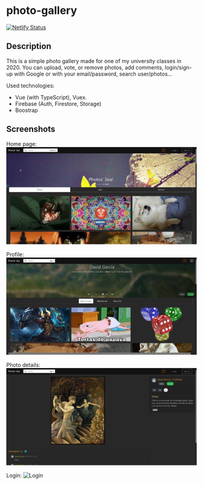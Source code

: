 # photo-gallery

[![Netlify Status](https://api.netlify.com/api/v1/badges/2f7df22d-fd2c-4a1f-9fea-a5b0d36fd849/deploy-status)](https://photos-sea.netlify.app/)

## Description
This is a simple photo gallery made for one of my university classes in 2020.
You can upload, vote, or remove photos, add comments, login/sign-up with Google or with your email/password, search user/photos...

Used technologies:
- Vue (with TypeScript), Vuex.
- Firebase (Auth, Firestore, Storage)
- Boostrap

## Screenshots
Home page:
![Home page](./img/home-page.png)

Profile:
![Profile](./img/profile.png)

Photo details:
![Photo detail](./img/photo-details.png)

Login:
![Login](./img/login.png)